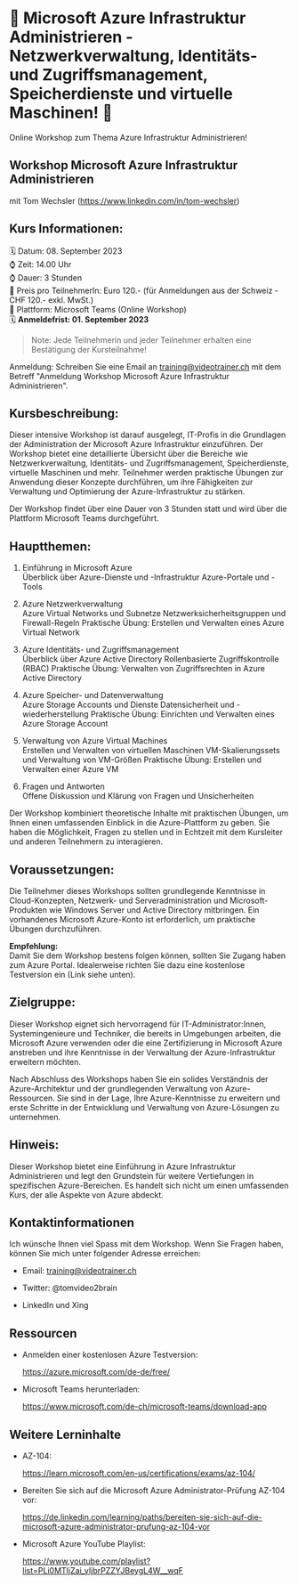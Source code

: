 # 📢 Microsoft Azure Infrastruktur Administrieren - Netzwerkverwaltung, Identitäts- und Zugriffsmanagement, Speicherdienste und virtuelle Maschinen! 📢
Online Workshop zum Thema Azure Infrastruktur Administrieren!

## Workshop Microsoft Azure Infrastruktur Administrieren
mit Tom Wechsler (https://www.linkedin.com/in/tom-wechsler)


## Kurs Informationen:
🗓️ Datum: 08. September 2023  
⌚ Zeit: 14.00 Uhr  
⌚ Dauer: 3 Stunden  
💸 Preis pro TeilnehmerIn: Euro 120.- (für Anmeldungen aus der Schweiz - CHF 120.- exkl. MwSt.)  
📍 Plattform: Microsoft Teams (Online Workshop)  
🗓️ **Anmeldefrist: 01. September 2023**  

> Note: Jede Teilnehmerin und jeder Teilnehmer erhalten eine Bestätigung der Kursteilnahme!

Anmeldung: Schreiben Sie eine Email an training@videotrainer.ch mit dem Betreff "Anmeldung Workshop Microsoft Azure Infrastruktur Administrieren".  

## Kursbeschreibung:
Dieser intensive Workshop ist darauf ausgelegt, IT-Profis in die Grundlagen der Administration der Microsoft Azure Infrastruktur einzuführen. Der Workshop bietet eine detaillierte Übersicht über die Bereiche wie Netzwerkverwaltung, Identitäts- und Zugriffsmanagement, Speicherdienste, virtuelle Maschinen und mehr. Teilnehmer werden praktische Übungen zur Anwendung dieser Konzepte durchführen, um ihre Fähigkeiten zur Verwaltung und Optimierung der Azure-Infrastruktur zu stärken.

Der Workshop findet über eine Dauer von 3 Stunden statt und wird über die Plattform Microsoft Teams durchgeführt.

## Hauptthemen:
1. Einführung in Microsoft Azure  
    Überblick über Azure-Dienste und -Infrastruktur
    Azure-Portale und -Tools

2. Azure Netzwerkverwaltung  
    Azure Virtual Networks und Subnetze
    Netzwerksicherheitsgruppen und Firewall-Regeln
    Praktische Übung: Erstellen und Verwalten eines Azure Virtual Network

3. Azure Identitäts- und Zugriffsmanagement  
    Überblick über Azure Active Directory
    Rollenbasierte Zugriffskontrolle (RBAC)
    Praktische Übung: Verwalten von Zugriffsrechten in Azure Active Directory

4. Azure Speicher- und Datenverwaltung  
    Azure Storage Accounts und Dienste
    Datensicherheit und -wiederherstellung
    Praktische Übung: Einrichten und Verwalten eines Azure Storage Account

5. Verwaltung von Azure Virtual Machines  
    Erstellen und Verwalten von virtuellen Maschinen
    VM-Skalierungssets und Verwaltung von VM-Größen
    Praktische Übung: Erstellen und Verwalten einer Azure VM

6. Fragen und Antworten  
    Offene Diskussion und Klärung von Fragen und Unsicherheiten

Der Workshop kombiniert theoretische Inhalte mit praktischen Übungen, um Ihnen einen umfassenden Einblick in die Azure-Plattform zu geben. Sie haben die Möglichkeit, Fragen zu stellen und in Echtzeit mit dem Kursleiter und anderen Teilnehmern zu interagieren.

## Voraussetzungen:
Die Teilnehmer dieses Workshops sollten grundlegende Kenntnisse in Cloud-Konzepten, Netzwerk- und Serveradministration und Microsoft-Produkten wie Windows Server und Active Directory mitbringen. Ein vorhandenes Microsoft Azure-Konto ist erforderlich, um praktische Übungen durchzuführen.

**Empfehlung:**  
Damit Sie dem Workshop bestens folgen können, sollten Sie Zugang haben zum Azure Portal. Idealerweise richten Sie dazu eine kostenlose Testversion ein (Link siehe unten).

## Zielgruppe:
Dieser Workshop eignet sich hervorragend für IT-Administrator:Innen, Systemingenieure und Techniker, die bereits in Umgebungen arbeiten, die Microsoft Azure verwenden oder die eine Zertifizierung in Microsoft Azure anstreben und ihre Kenntnisse in der Verwaltung der Azure-Infrastruktur erweitern möchten.

Nach Abschluss des Workshops haben Sie ein solides Verständnis der Azure-Architektur und der grundlegenden Verwaltung von Azure-Ressourcen. Sie sind in der Lage, Ihre Azure-Kenntnisse zu erweitern und erste Schritte in der Entwicklung und Verwaltung von Azure-Lösungen zu unternehmen.

## Hinweis:
Dieser Workshop bietet eine Einführung in Azure Infrastruktur Administrieren und legt den Grundstein für weitere Vertiefungen in spezifischen Azure-Bereichen. Es handelt sich nicht um einen umfassenden Kurs, der alle Aspekte von Azure abdeckt.


## Kontaktinformationen
Ich wünsche Ihnen viel Spass mit dem Workshop. Wenn Sie Fragen haben, können Sie mich unter folgender Adresse erreichen:

- Email: training@videotrainer.ch

- Twitter: @tomvideo2brain

- LinkedIn und Xing


## Ressourcen
- Anmelden einer kostenlosen Azure Testversion:

  https://azure.microsoft.com/de-de/free/

- Microsoft Teams herunterladen:

  https://www.microsoft.com/de-ch/microsoft-teams/download-app

## Weitere Lerninhalte
- AZ-104:

  https://learn.microsoft.com/en-us/certifications/exams/az-104/

- Bereiten Sie sich auf die Microsoft Azure Administrator-Prüfung AZ-104 vor:  
  
  https://de.linkedin.com/learning/paths/bereiten-sie-sich-auf-die-microsoft-azure-administrator-prufung-az-104-vor

- Microsoft Azure YouTube Playlist:  

  https://www.youtube.com/playlist?list=PLi0MTIjZai_yIjbrPZZYJBeygL4W__wqF
